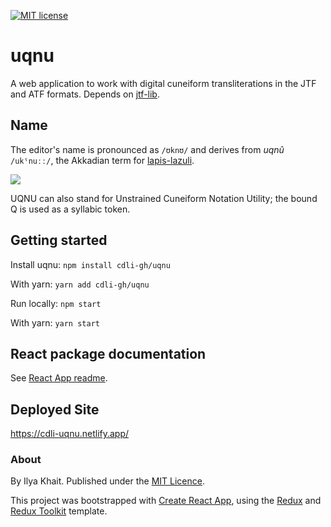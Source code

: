 [![MIT license](https://img.shields.io/badge/License-MIT-blue.svg)](https://lbesson.mit-license.org/)

# uqnu

A web application to work with digital cuneiform transliterations in the JTF and ATF formats.
Depends on [jtf-lib](https://github.com/cdli-gh/jtf-lib).

<!-- Add details -->

## Name

The editor's name is pronounced as `/ʊknʊ/` and derives from <i>uqnû</i> `/ukˤnuːː/`,  the Akkadian term for [lapis-lazuli](https://en.wikipedia.org/wiki/Lapis_lazuli).

![](https://upload.wikimedia.org/wikipedia/commons/thumb/7/77/Lazurite.jpg/800px-Lazurite.jpg)

UQNU can also stand for Unstrained Cuneiform Notation Utility; the bound Q is used as a syllabic token.

## Getting started

Install uqnu:
`npm install cdli-gh/uqnu` 

With yarn:
`yarn add cdli-gh/uqnu`

Run locally:
`npm start`

With yarn:
`yarn start`

## React package documentation

See [React App readme](README_REACT.md).

## Deployed Site

https://cdli-uqnu.netlify.app/

### About
By Ilya Khait. Published under the [MIT Licence](https://opensource.org/licenses/MIT).

This project was bootstrapped with [Create React App](https://github.com/facebook/create-react-app), using the [Redux](https://redux.js.org/) and [Redux Toolkit](https://redux-toolkit.js.org/) template.
